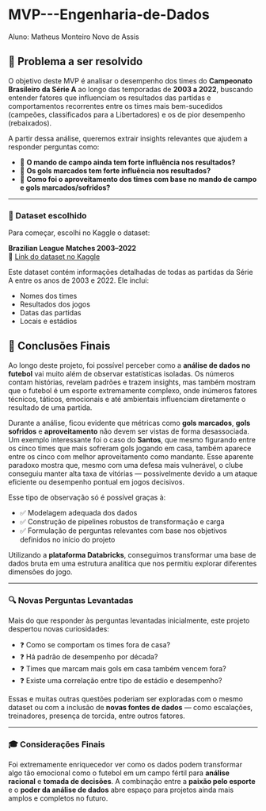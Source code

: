 # MVP---Engenharia-de-Dados
Aluno: Matheus Monteiro Novo de Assis

## 🎯 Problema a ser resolvido

O objetivo deste MVP é analisar o desempenho dos times do **Campeonato Brasileiro da Série A** ao longo das temporadas de **2003 a 2022**, buscando entender fatores que influenciam os resultados das partidas e comportamentos recorrentes entre os times mais bem-sucedidos (campeões, classificados para a Libertadores) e os de pior desempenho (rebaixados).

A partir dessa análise, queremos extrair insights relevantes que ajudem a responder perguntas como:

- 📌 **O mando de campo ainda tem forte influência nos resultados?**
- 📌 **Os gols marcados tem forte influência nos resultados?**
- 📌 **Como foi o aproveitamento dos times com base no mando de campo e gols marcados/sofridos?**

---

### 📂 Dataset escolhido

Para começar, escolhi no Kaggle o dataset:

**Brazilian League Matches 2003–2022**  
🔗 [Link do dataset no Kaggle](https://www.kaggle.com/datasets/fabrciomacena/brazilian-league-matches-2003-2022)

Este dataset contém informações detalhadas de todas as partidas da Série A entre os anos de 2003 e 2022. Ele inclui:

- Nomes dos times
- Resultados dos jogos
- Datas das partidas
- Locais e estádios
## 📌 Conclusões Finais

Ao longo deste projeto, foi possível perceber como a **análise de dados no futebol** vai muito além de observar estatísticas isoladas. Os números contam histórias, revelam padrões e trazem insights, mas também mostram que o futebol é um esporte extremamente complexo, onde inúmeros fatores técnicos, táticos, emocionais e até ambientais influenciam diretamente o resultado de uma partida.

Durante a análise, ficou evidente que métricas como **gols marcados**, **gols sofridos** e **aproveitamento** não devem ser vistas de forma desassociada. Um exemplo interessante foi o caso do **Santos**, que mesmo figurando entre os cinco times que mais sofreram gols jogando em casa, também aparece entre os cinco com melhor aproveitamento como mandante. Esse aparente paradoxo mostra que, mesmo com uma defesa mais vulnerável, o clube conseguiu manter alta taxa de vitórias — possivelmente devido a um ataque eficiente ou desempenho pontual em jogos decisivos.

Esse tipo de observação só é possível graças à:

- ✅ Modelagem adequada dos dados  
- ✅ Construção de pipelines robustos de transformação e carga  
- ✅ Formulação de perguntas relevantes com base nos objetivos definidos no início do projeto

Utilizando a **plataforma Databricks**, conseguimos transformar uma base de dados bruta em uma estrutura analítica que nos permitiu explorar diferentes dimensões do jogo.

---

### 🔍 Novas Perguntas Levantadas

Mais do que responder às perguntas levantadas inicialmente, este projeto despertou novas curiosidades:

- ❓ Como se comportam os times fora de casa?  
- ❓ Há padrão de desempenho por década?  
- ❓ Times que marcam mais gols em casa também vencem fora?  
- ❓ Existe uma correlação entre tipo de estádio e desempenho?

Essas e muitas outras questões poderiam ser exploradas com o mesmo dataset ou com a inclusão de **novas fontes de dados** — como escalações, treinadores, presença de torcida, entre outros fatores.

---

### 🎓 Considerações Finais

Foi extremamente enriquecedor ver como os dados podem transformar algo tão emocional como o futebol em um campo fértil para **análise racional** e **tomada de decisões**. A combinação entre a **paixão pelo esporte** e o **poder da análise de dados** abre espaço para projetos ainda mais amplos e completos no futuro.
